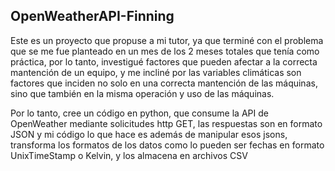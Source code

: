 ## OpenWeatherAPI-Finning

Este es un proyecto que propuse a mi tutor, ya que terminé con el problema que se me fue planteado en un mes de los 2 meses totales que tenía como práctica, por lo tanto, investigué factores que pueden afectar a la correcta mantención de un equipo, y me incliné por las variables climáticas son factores que inciden no solo en una correcta mantención de las máquinas, sino que también en la misma operación y uso de las máquinas.

Por lo tanto, cree un código en python, que consume la API de OpenWeather mediante solicitudes http GET, las respuestas son en formato JSON y mi código lo que hace es además de manipular esos jsons, transforma los formatos de los datos como lo pueden ser fechas en formato UnixTimeStamp o Kelvin, y los almacena en archivos CSV
